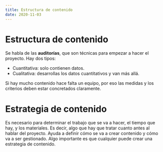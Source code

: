 ```yaml
---
title: Estructura de contenido
date: 2020-11-03
---
```

# Estructura de contenido

Se habla de las __auditorías__, que son técnicas para empezar a hacer el proyecto. Hay dos tipos: 
- Cuantitativa: solo contienen datos.
- Cualitativa: desarrollas los datos cuantitativos y van más allá.

Si hay mucho contenido hace falta un equipo, por eso las medidas y los criterios deben estar concretados claramente.

# Estrategia de contenido

Es necesario para determinar el trabajo que se va a hacer, el tiempo que hay, y los materiales. Es decir, algo que hay que tratar cuanto antes al hablar del proyecto. Ayuda a definir cómo se va a crear contenido y cómo va a ser gestionado. Algo importante es que cualquier puede crear una estrategia de contenido.